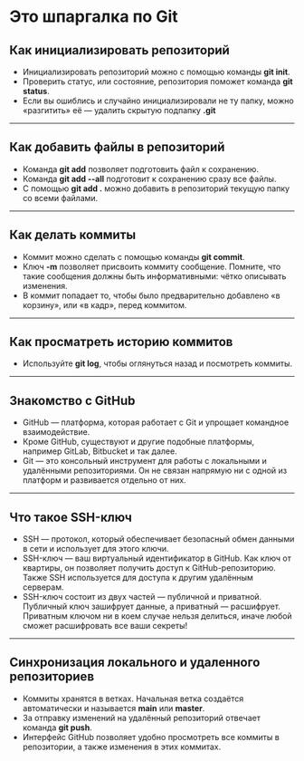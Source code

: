 # Это шпаргалка по Git 
## Как инициализировать репозиторий
- Инициализировать репозиторий можно с помощью команды **git init**.
- Проверить статус, или состояние, репозитория поможет команда **git status**.
- Если вы ошиблись и случайно инициализировали не ту папку, можно «разгитить» её — удалить скрытую подпапку **.git**
---
## Как добавить файлы в репозиторий
- Команда **git add** позволяет подготовить файл к сохранению.
- Команда **git add --all** подготовит к сохранению сразу все файлы.
- С помощью **git add .** можно добавить в репозиторий текущую папку со всеми файлами.
---
## Как делать коммиты
- Коммит можно сделать с помощью команды **git commit**.
- Ключ **-m** позволяет присвоить коммиту сообщение. Помните, что такие сообщения должны быть информативными: чётко описывать изменения.
- В коммит попадает то, чтобы было предварительно добавлено «в корзину», или «в кадр», перед коммитом.
---
## Как просматреть историю коммитов
- Используйте **git log**, чтобы оглянуться назад и посмотреть коммиты.
---
## Знакомство с GitHub
- GitHub — платформа, которая работает с Git и упрощает командное взаимодействие.
- Кроме GitHub, существуют и другие подобные платформы, например GitLab, Bitbucket и так далее.
- Git — это консольный инструмент для работы с локальными и удалёнными репозиториями. Он не связан напрямую ни с одной из платформ и развивается отдельно от них.
---
## Что такое SSH-ключ
- SSH — протокол, который обеспечивает безопасный обмен данными в сети и использует для этого ключи.
- SSH-ключ — ваш виртуальный идентификатор в GitHub. Как ключ от квартиры, он позволяет получить доступ к GitHub-репозиторию. Также SSH используется для доступа к другим удалённым серверам.
- SSH-ключ состоит из двух частей — публичной и приватной. Публичный ключ зашифрует данные, а приватный — расшифрует. Приватным ключом ни в коем случае нельзя делиться, иначе любой сможет расшифровать все ваши секреты!
---
## Синхронизация локального и удаленного репозиториев
- Коммиты хранятся в ветках. Начальная ветка создаётся автоматически и называется **main** или **master**.
- За отправку изменений на удалённый репозиторий отвечает команда **git push**.
- Интерфейс GitHub позволяет удобно просмотреть все коммиты в репозитории, а также изменения в этих коммитах.